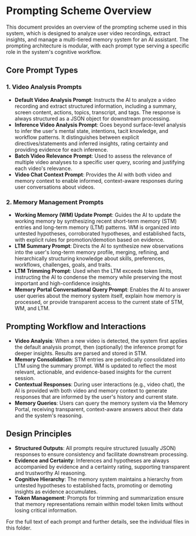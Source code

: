 # Prompting Scheme Overview

This document provides an overview of the prompting scheme used in this system, which is designed to analyze user video recordings, extract insights, and manage a multi-tiered memory system for an AI assistant. The prompting architecture is modular, with each prompt type serving a specific role in the system's cognitive workflow.

## Core Prompt Types

### 1. Video Analysis Prompts
- **Default Video Analysis Prompt**: Instructs the AI to analyze a video recording and extract structured information, including a summary, screen content, actions, topics, transcript, and tags. The response is always structured as a JSON object for downstream processing.
- **Inference Video Analysis Prompt**: Goes beyond surface-level analysis to infer the user's mental state, intentions, tacit knowledge, and workflow patterns. It distinguishes between explicit directives/statements and inferred insights, rating certainty and providing evidence for each inference.
- **Batch Video Relevance Prompt**: Used to assess the relevance of multiple video analyses to a specific user query, scoring and justifying each video's relevance.
- **Video Chat Context Prompt**: Provides the AI with both video and memory context to enable informed, context-aware responses during user conversations about videos.

### 2. Memory Management Prompts
- **Working Memory (WM) Update Prompt**: Guides the AI to update the working memory by synthesizing recent short-term memory (STM) entries and long-term memory (LTM) patterns. WM is organized into untested hypotheses, corroborated hypotheses, and established facts, with explicit rules for promotion/demotion based on evidence.
- **LTM Summary Prompt**: Directs the AI to synthesize new observations into the user's long-term memory profile, merging, refining, and hierarchically structuring knowledge about skills, preferences, workflows, challenges, goals, and traits.
- **LTM Trimming Prompt**: Used when the LTM exceeds token limits, instructing the AI to condense the memory while preserving the most important and high-confidence insights.
- **Memory Portal Conversational Query Prompt**: Enables the AI to answer user queries about the memory system itself, explain how memory is processed, or provide transparent access to the current state of STM, WM, and LTM.

## Prompting Workflow and Interactions

- **Video Analysis**: When a new video is detected, the system first applies the default analysis prompt, then (optionally) the inference prompt for deeper insights. Results are parsed and stored in STM.
- **Memory Consolidation**: STM entries are periodically consolidated into LTM using the summary prompt. WM is updated to reflect the most relevant, actionable, and evidence-based insights for the current session.
- **Contextual Responses**: During user interactions (e.g., video chat), the AI is provided with both video and memory context to generate responses that are informed by the user's history and current state.
- **Memory Queries**: Users can query the memory system via the Memory Portal, receiving transparent, context-aware answers about their data and the system's reasoning.

## Design Principles

- **Structured Outputs**: All prompts require structured (usually JSON) responses to ensure consistency and facilitate downstream processing.
- **Evidence and Certainty**: Inferences and hypotheses are always accompanied by evidence and a certainty rating, supporting transparent and trustworthy AI reasoning.
- **Cognitive Hierarchy**: The memory system maintains a hierarchy from untested hypotheses to established facts, promoting or demoting insights as evidence accumulates.
- **Token Management**: Prompts for trimming and summarization ensure that memory representations remain within model token limits without losing critical information.

For the full text of each prompt and further details, see the individual files in this folder. 